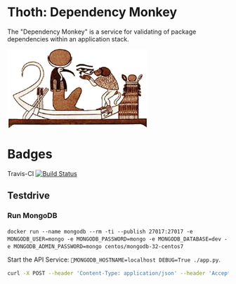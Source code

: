 # Thoth: Dependency Monkey

The "Dependency Monkey" is a service for validating of package dependencies within an application stack.

![The Dependency Monkey](graphics/dependency_monkey.png)

# Badges

Travis-CI [![Build Status](https://travis-ci.org/goern/thoth-dependency-monkey.svg?branch=master)](https://travis-ci.org/goern/thoth-dependency-monkey)

## Testdrive

### Run MongoDB

`docker run --name mongodb --rm -ti --publish 27017:27017 -e MONGODB_USER=mongo -e MONGODB_PASSWORD=mongo -e MONGODB_DATABASE=dev -e MONGODB_ADMIN_PASSWORD=mongo centos/mongodb-32-centos7`

Start the API Service: `MONGODB_HOSTNAME=localhost DEBUG=True ./app.py`.

```bash
curl -X POST --header 'Content-Type: application/json' --header 'Accept: application/json' -d '{"stack_specification":"tensorflow","ecosystem":"pypi"}' 'http://localhost:8080/api/v0alpha0/validations/'
```
